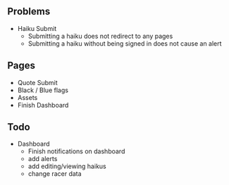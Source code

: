 ## Problems ##

- Haiku Submit
  - Submitting a haiku does not redirect to any pages
  - Submitting a haiku without being signed in does not cause an alert

## Pages ##

- Quote Submit
- Black / Blue flags
- Assets
- Finish Dashboard

## Todo ##

- Dashboard
  - Finish notifications on dashboard
  - add alerts
  - add editing/viewing haikus
  - change racer data